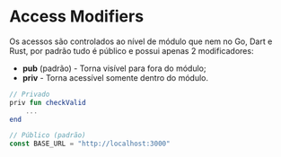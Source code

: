 # Access Modifiers

Os acessos são controlados ao nível de módulo que nem no Go, Dart e Rust, por padrão tudo é público e possui apenas 2 modificadores:

* **pub** (padrão) - Torna visível para fora do módulo;
* **priv** - Torna acessível somente dentro do módulo.

```kotlin
// Privado
priv fun checkValid
    ...
end
```

```rust
// Público (padrão)
const BASE_URL = "http://localhost:3000"
```
